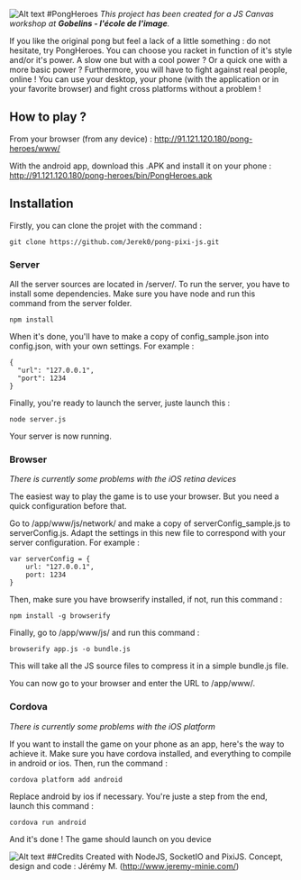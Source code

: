 [splash]: http://img15.hostingpics.net/pics/477214splash.png
[icon]: http://img15.hostingpics.net/pics/644112drawablexhdpiicon.png

![Alt text][splash]
#PongHeroes
*This project has been created for a JS Canvas workshop at __Gobelins - l'école de l'image__.*

If you like the original pong but feel a lack of a little something : do not hesitate, try PongHeroes. You can choose you racket in function of it's style and/or it's power. A slow one but with a cool power ? Or a quick one with a more basic power ?
Furthermore, you will have to fight against real people, online ! You can use your desktop, your phone (with the application or in your favorite browser) and fight cross platforms without a problem !

## How to play ?
From your browser (from any device) : http://91.121.120.180/pong-heroes/www/

With the android app, download this .APK and install it on your phone : http://91.121.120.180/pong-heroes/bin/PongHeroes.apk

## Installation
Firstly, you can clone the projet with the command :

    git clone https://github.com/Jerek0/pong-pixi-js.git
    
### Server
All the server sources are located in /server/. To run the server, you have to install some dependencies. Make sure you have node and run this command from the server folder.

    npm install
    
When it's done, you'll have to make a copy of config_sample.json into config.json, with your own settings. For example :

    {
      "url": "127.0.0.1",
      "port": 1234
    }

Finally, you're ready to launch the server, juste launch this :
    
    node server.js
    
Your server is now running.

### Browser
*There is currently some problems with the iOS retina devices*

The easiest way to play the game is to use your browser. But you need a quick configuration before that.

Go to /app/www/js/network/ and make a copy of serverConfig_sample.js to serverConfig.js. Adapt the settings in this new file to correspond with your server configuration. For example :

    var serverConfig = {
        url: "127.0.0.1",
        port: 1234
    }

Then, make sure you have browserify installed, if not, run this command : 

    npm install -g browserify
    
Finally, go to /app/www/js/ and run this command :

    browserify app.js -o bundle.js
    
This will take all the JS source files to compress it in a simple bundle.js file. 

You can now go to your browser and enter the URL to /app/www/.

### Cordova
*There is currently some problems with the iOS platform*

If you want to install the game on your phone as an app, here's the way to achieve it. Make sure you have cordova installed, and everything to compile in android or ios. Then, run the command :

    cordova platform add android
    
Replace android by ios if necessary. You're juste a step from the end, launch this command :

    cordova run android
    
And it's done ! The game should launch on you device

![Alt text][icon]
##Credits
Created with NodeJS, SocketIO and PixiJS.
Concept, design and code : Jérémy M. (http://www.jeremy-minie.com/)